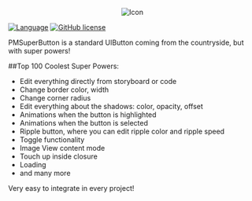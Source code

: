 <p align="center">
  <img src="https://github.com/Codeido/PMSuperButton/blob/master/docs/logo.png?raw=true" alt="Icon"/>
</p>

[![Language](https://img.shields.io/badge/Swift-3-orange.svg)]()
[![GitHub license](https://img.shields.io/cocoapods/l/PMAlertController.svg)](https://github.com/Codeido/PMSuperButton/blob/master/LICENSE)

PMSuperButton is a standard UIButton coming from the countryside, but with super powers!


##Top 100 Coolest Super Powers:
- Edit everything directly from storyboard or code
- Change border color, width
- Change corner radius
- Edit everything about the shadows: color, opacity, offset
- Animations when the button is highlighted
- Animations when the button is selected
- Ripple button, where you can edit ripple color and ripple speed
- Toggle functionality
- Image View content mode
- Touch up inside closure
- Loading
- and many more

Very easy to integrate in every project!
